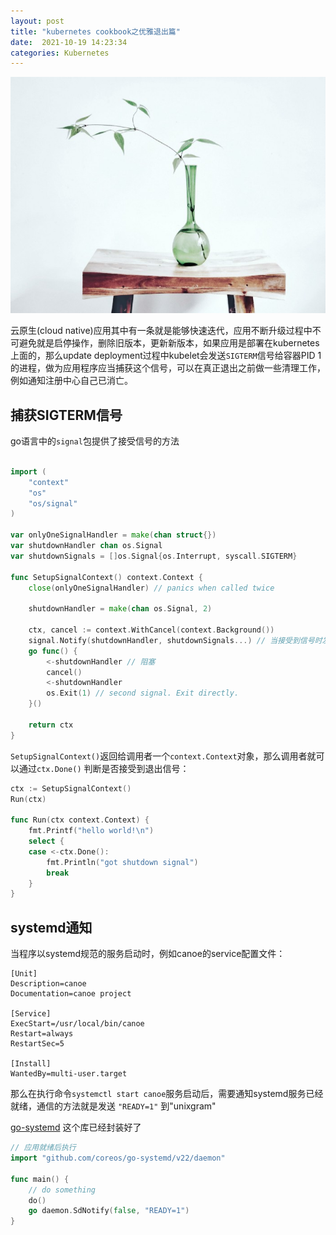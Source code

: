 ```yaml
---
layout: post
title: "kubernetes cookbook之优雅退出篇"
date:  2021-10-19 14:23:34
categories: Kubernetes
---
```


![log](/images/gracefulshutdown.jpeg)

云原生(cloud native)应用其中有一条就是能够快速迭代，应用不断升级过程中不可避免就是启停操作，删除旧版本，更新新版本，如果应用是部署在kubernetes上面的，那么update deployment过程中kubelet会发送`SIGTERM`信号给容器PID 1的进程，做为应用程序应当捕获这个信号，可以在真正退出之前做一些清理工作，例如通知注册中心自己已消亡。

## 捕获SIGTERM信号

go语言中的`signal`包提供了接受信号的方法

```go

import (
	"context"
	"os"
	"os/signal"
)

var onlyOneSignalHandler = make(chan struct{})
var shutdownHandler chan os.Signal
var shutdownSignals = []os.Signal{os.Interrupt, syscall.SIGTERM}

func SetupSignalContext() context.Context {
	close(onlyOneSignalHandler) // panics when called twice

	shutdownHandler = make(chan os.Signal, 2)

	ctx, cancel := context.WithCancel(context.Background())
	signal.Notify(shutdownHandler, shutdownSignals...) // 当接受到信号时发送给shutdownHandler channel
	go func() {
		<-shutdownHandler // 阻塞
		cancel()
		<-shutdownHandler
		os.Exit(1) // second signal. Exit directly.
	}()

	return ctx
}
```

`SetupSignalContext()`返回给调用者一个`context.Context`对象，那么调用者就可以通过`ctx.Done()` 判断是否接受到退出信号：

```go
ctx := SetupSignalContext()
Run(ctx)

func Run(ctx context.Context) {
	fmt.Printf("hello world!\n")
	select {
	case <-ctx.Done():
		fmt.Println("got shutdown signal")
		break
	}
}
```

## systemd通知

当程序以systemd规范的服务启动时，例如canoe的service配置文件：

```
[Unit]
Description=canoe
Documentation=canoe project

[Service]
ExecStart=/usr/local/bin/canoe
Restart=always
RestartSec=5

[Install]
WantedBy=multi-user.target
```

那么在执行命令`systemctl start canoe`服务启动后，需要通知systemd服务已经就绪，通信的方法就是发送 `"READY=1"` 到"unixgram"

[go-systemd](https://github.com/coreos/go-systemd) 这个库已经封装好了

```go
// 应用就绪后执行
import "github.com/coreos/go-systemd/v22/daemon"

func main() {
	// do something
	do()
	go daemon.SdNotify(false, "READY=1")
}
```



